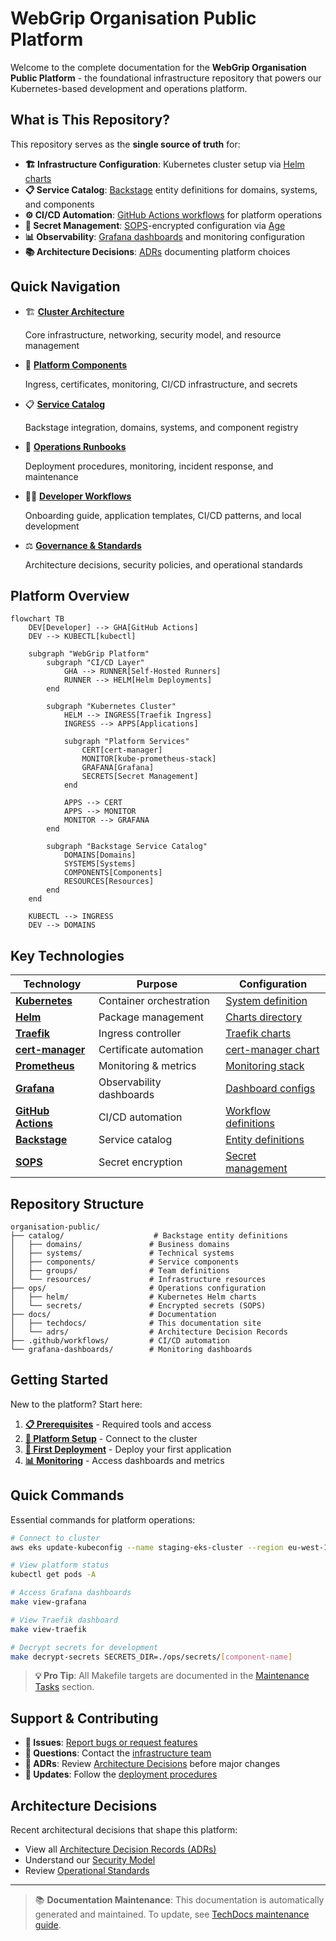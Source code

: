 # WebGrip Organisation Public Platform

Welcome to the complete documentation for the **WebGrip Organisation Public Platform** - the foundational infrastructure repository that powers our Kubernetes-based development and operations platform.

## What is This Repository?

This repository serves as the **single source of truth** for:

- **🏗️ Infrastructure Configuration**: Kubernetes cluster setup via [Helm charts](ops/helm/)
- **📋 Service Catalog**: [Backstage](https://backstage.io/) entity definitions for domains, systems, and components
- **⚙️ CI/CD Automation**: [GitHub Actions workflows](.github/workflows/) for platform operations
- **🔐 Secret Management**: [SOPS](https://github.com/mozilla/sops)-encrypted configuration via [Age](https://age-encryption.org/)
- **📊 Observability**: [Grafana dashboards](grafana-dashboards/) and monitoring configuration
- **📚 Architecture Decisions**: [ADRs](governance-standards/architecture-decisions.md) documenting platform choices

## Quick Navigation

<div class="grid cards" markdown>

-   🏗️ **[Cluster Architecture](cluster-architecture/infrastructure-overview.md)**
    
    Core infrastructure, networking, security model, and resource management

-   🔧 **[Platform Components](platform-components/ingress-load-balancing.md)**
    
    Ingress, certificates, monitoring, CI/CD infrastructure, and secrets

-   📋 **[Service Catalog](service-catalog/backstage-integration.md)**
    
    Backstage integration, domains, systems, and component registry

-   📖 **[Operations Runbooks](operations-runbooks/deployment-procedures.md)**
    
    Deployment procedures, monitoring, incident response, and maintenance

-   👨‍💻 **[Developer Workflows](developer-workflows/onboarding-guide.md)**
    
    Onboarding guide, application templates, CI/CD patterns, and local development

-   ⚖️ **[Governance & Standards](governance-standards/architecture-decisions.md)**
    
    Architecture decisions, security policies, and operational standards

</div>

## Platform Overview

```mermaid
flowchart TB
    DEV[Developer] --> GHA[GitHub Actions]
    DEV --> KUBECTL[kubectl]
    
    subgraph "WebGrip Platform"
        subgraph "CI/CD Layer"
            GHA --> RUNNER[Self-Hosted Runners]
            RUNNER --> HELM[Helm Deployments]
        end
        
        subgraph "Kubernetes Cluster"
            HELM --> INGRESS[Traefik Ingress]
            INGRESS --> APPS[Applications]
            
            subgraph "Platform Services"
                CERT[cert-manager]
                MONITOR[kube-prometheus-stack]
                GRAFANA[Grafana]
                SECRETS[Secret Management]
            end
            
            APPS --> CERT
            APPS --> MONITOR
            MONITOR --> GRAFANA
        end
        
        subgraph "Backstage Service Catalog"
            DOMAINS[Domains]
            SYSTEMS[Systems] 
            COMPONENTS[Components]
            RESOURCES[Resources]
        end
    end
    
    KUBECTL --> INGRESS
    DEV --> DOMAINS
```

## Key Technologies

| Technology | Purpose | Configuration |
|------------|---------|---------------|
| **[Kubernetes](https://kubernetes.io/)** | Container orchestration | [System definition](catalog/systems/kubernetes.yaml) |
| **[Helm](https://helm.sh/)** | Package management | [Charts directory](ops/helm/) |
| **[Traefik](https://traefik.io/)** | Ingress controller | [Traefik charts](ops/helm/030-ingress-controllers/) |
| **[cert-manager](https://cert-manager.io/)** | Certificate automation | [cert-manager chart](ops/helm/010-cert-manager/) |
| **[Prometheus](https://prometheus.io/)** | Monitoring & metrics | [Monitoring stack](ops/helm/007-cluster-monitoring/) |
| **[Grafana](https://grafana.com/)** | Observability dashboards | [Dashboard configs](grafana-dashboards/) |
| **[GitHub Actions](https://github.com/features/actions)** | CI/CD automation | [Workflow definitions](.github/workflows/) |
| **[Backstage](https://backstage.io/)** | Service catalog | [Entity definitions](catalog/) |
| **[SOPS](https://github.com/mozilla/sops)** | Secret encryption | [Secret management](platform-components/secret-management.md) |

## Repository Structure

```
organisation-public/
├── catalog/                    # Backstage entity definitions
│   ├── domains/               # Business domains
│   ├── systems/               # Technical systems  
│   ├── components/            # Service components
│   ├── groups/                # Team definitions
│   └── resources/             # Infrastructure resources
├── ops/                       # Operations configuration
│   ├── helm/                  # Kubernetes Helm charts
│   └── secrets/               # Encrypted secrets (SOPS)
├── docs/                      # Documentation
│   ├── techdocs/              # This documentation site
│   └── adrs/                  # Architecture Decision Records
├── .github/workflows/         # CI/CD automation
└── grafana-dashboards/        # Monitoring dashboards
```

## Getting Started

New to the platform? Start here:

1. **[📋 Prerequisites](developer-workflows/onboarding-guide.md#prerequisites)** - Required tools and access
2. **[🔧 Platform Setup](developer-workflows/onboarding-guide.md#platform-setup)** - Connect to the cluster
3. **[🚀 First Deployment](developer-workflows/onboarding-guide.md#first-deployment)** - Deploy your first application
4. **[📊 Monitoring](platform-components/monitoring-observability.md)** - Access dashboards and metrics

## Quick Commands

Essential commands for platform operations:

```bash
# Connect to cluster
aws eks update-kubeconfig --name staging-eks-cluster --region eu-west-1

# View platform status
kubectl get pods -A

# Access Grafana dashboards
make view-grafana

# View Traefik dashboard  
make view-traefik

# Decrypt secrets for development
make decrypt-secrets SECRETS_DIR=./ops/secrets/[component-name]
```

> **💡 Pro Tip**: All Makefile targets are documented in the [Maintenance Tasks](operations-runbooks/maintenance-tasks.md) section.

## Support & Contributing

- **🐛 Issues**: [Report bugs or request features](https://github.com/webgrip/organisation-public/issues)
- **💬 Questions**: Contact the [infrastructure team](mailto:infrastructure@webgrip.nl) 
- **📖 ADRs**: Review [Architecture Decisions](governance-standards/architecture-decisions.md) before major changes
- **🔄 Updates**: Follow the [deployment procedures](operations-runbooks/deployment-procedures.md)

## Architecture Decisions

Recent architectural decisions that shape this platform:

- View all [Architecture Decision Records (ADRs)](governance-standards/architecture-decisions.md)
- Understand our [Security Model](cluster-architecture/security-model.md)
- Review [Operational Standards](governance-standards/operational-standards.md)

---

> 📚 **Documentation Maintenance**: This documentation is automatically generated and maintained. To update, see [TechDocs maintenance guide](governance-standards/operational-standards.md#techdocs-maintenance).
